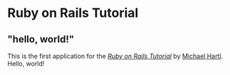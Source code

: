 # Ruby on Rails Tutorial

## "hello, world!"

This is the first application for the
[*Ruby on Rails Tutorial*](http://railstutorial.jp/)
by [Michael Hartl](http://www.michaelhartl.com/). Hello, world!

